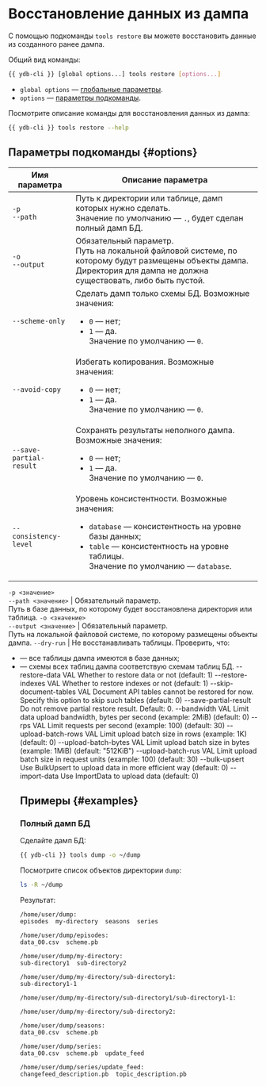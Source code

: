 # Восстановление данных из дампа

С помощью подкоманды `tools restore` вы можете восстановить данные из созданного ранее дампа.

Общий вид команды:

```bash
{{ ydb-cli }} [global options...] tools restore [options...]
```

* `global options` — [глобальные параметры](../../../commands/global-options.md).
* `options` — [параметры подкоманды](#options).

Посмотрите описание команды для восстановления данных из дампа:

```bash
{{ ydb-cli }} tools restore --help
```

## Параметры подкоманды {#options}

Имя параметра | Описание параметра
---|---
`-p`<br/>`--path` | Путь к директории или таблице, дамп которых нужно сделать.<br/>Значение по умолчанию — `.`, будет сделан полный дамп БД.
`-o`<br/>`--output` | Обязательный параметр.<br/>Путь на локальной файловой системе, по которому будут размещены объекты дампа. Директория для дампа не должна существовать, либо быть пустой.
`--scheme-only` | Сделать дамп только схемы БД. Возможные значения:<br/><ul><li>`0` — нет;</li><li>`1` — да.</li>Значение по умолчанию — `0`.
`--avoid-copy` | Избегать копирования. Возможные значения:<br/><ul><li>`0` — нет;</li><li>`1` — да.</li>Значение по умолчанию — `0`.
`--save-partial-result` | Сохранять результаты неполного дампа.  Возможные значения:<br/><ul><li>`0` — нет;</li><li>`1` — да.</li>Значение по умолчанию — `0`.
`--consistency-level` | Уровень консистентности. Возможные значения:<br/><ul><li>`database` — консистентность на уровне базы данных;</li><li>`table` — консистентность на уровне таблицы.</li>Значение по умолчанию — `database`.

`-p <значение>`<br/>`--path <значение>` | Обязательный параметр.<br/>Путь в базе данных, по которому будет восстановлена директория или таблица.
`-o <значение>`<br/>`--output <значение>` | Обязательный параметр.<br/>Путь на локальной файловой системе, по которому размещены объекты дампа.
`--dry-run` | Не восстанавливать таблицы. Проверить, что:<br/><ul><li>— все таблицы дампа имеются в базе данных;</li><li>— схемы всех таблиц дампа соответствую схемам таблиц БД.
  --restore-data VAL       Whether to restore data or not (default: 1)
  --restore-indexes VAL    Whether to restore indexes or not (default: 1)
  --skip-document-tables VAL
                           Document API tables cannot be restored for now. Specify this option to skip such tables
                           (default: 0)
  --save-partial-result    Do not remove partial restore result.
                           Default: 0.
  --bandwidth VAL          Limit data upload bandwidth, bytes per second (example: 2MiB) (default: 0)
  --rps VAL                Limit requests per second (example: 100) (default: 30)
  --upload-batch-rows VAL  Limit upload batch size in rows (example: 1K) (default: 0)
  --upload-batch-bytes VAL Limit upload batch size in bytes (example: 1MiB) (default: "512KiB")
  --upload-batch-rus VAL   Limit upload batch size in request units (example: 100) (default: 30)
  --bulk-upsert            Use BulkUpsert to upload data in more efficient way (default: 0)
  --import-data            Use ImportData to upload data (default: 0)

## Примеры {#examples}

### Полный дамп БД

Сделайте дамп БД:

```bash
{{ ydb-cli }} tools dump -o ~/dump
```

Посмотрите список объектов директории `dump`:

```bash
ls -R ~/dump
```

Результат:

```text
/home/user/dump:
episodes  my-directory  seasons  series

/home/user/dump/episodes:
data_00.csv  scheme.pb

/home/user/dump/my-directory:
sub-directory1  sub-directory2

/home/user/dump/my-directory/sub-directory1:
sub-directory1-1

/home/user/dump/my-directory/sub-directory1/sub-directory1-1:

/home/user/dump/my-directory/sub-directory2:

/home/user/dump/seasons:
data_00.csv  scheme.pb  

/home/user/dump/series:
data_00.csv  scheme.pb  update_feed

/home/user/dump/series/update_feed:
changefeed_description.pb  topic_description.pb
```
